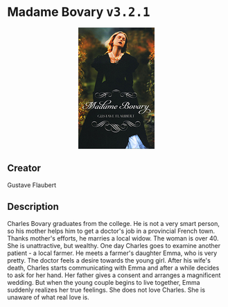 
# Madame Bovary <kbd>v3.2.1</kbd>

<center>
  <img src="./cover-1024.jpg"/>
</center>

## Creator
Gustave Flaubert

## Description
Charles Bovary graduates from the college. He is not a very smart person, so his mother helps him to get a doctor's job in a provincial French town. Thanks mother's efforts, he marries a local widow. The woman is over 40. She is unattractive, but wealthy. One day Charles goes to examine another patient - a local farmer. He meets a farmer's daughter Emma, who is very pretty. The doctor feels a desire towards the young girl. After his wife's death, Charles starts communicating with Emma and after a while decides to ask for her hand. Her father gives a consent and arranges a magnificent wedding. But when the young couple begins to live together, Emma suddenly realizes her true feelings. She does not love Charles. She is unaware of what real love is.
